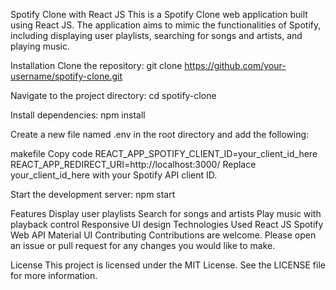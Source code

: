 Spotify Clone with React JS
This is a Spotify Clone web application built using React JS. The application aims to mimic the functionalities of Spotify, including displaying user playlists, searching for songs and artists, and playing music.

Installation
Clone the repository: git clone https://github.com/your-username/spotify-clone.git

Navigate to the project directory: cd spotify-clone

Install dependencies: npm install

Create a new file named .env in the root directory and add the following:

makefile
Copy code
REACT_APP_SPOTIFY_CLIENT_ID=your_client_id_here
REACT_APP_REDIRECT_URI=http://localhost:3000/
Replace your_client_id_here with your Spotify API client ID.

Start the development server: npm start

Features
Display user playlists
Search for songs and artists
Play music with playback control
Responsive UI design
Technologies Used
React JS
Spotify Web API
Material UI
Contributing
Contributions are welcome. Please open an issue or pull request for any changes you would like to make.

License
This project is licensed under the MIT License. See the LICENSE file for more information.
